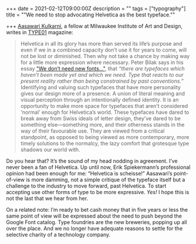 +++
date = 2021-02-12T09:00:00Z
description = ""
tags = ["typography"]
title = "\"We need to stop advocating Helvetica as the best typeface.\""

+++
[Aasawari Kulkarni](https://aasawarikulkarni.com), a fellow at Milwaukee Institute of Art and Design, writes in [TYPE01](https://type-01.com) magazine:

> Helvetica in all its glory has more than served its life’s purpose and even if we in a combined capacity don’t use it for years to come, will not be lost or diminished. Then why not take a chance by making way for a little more expression where necessary. Peter Bilak says in his essay ["We don’t need new fonts…"](https://www.typotheque.com/articles/we_dont_need_new_fonts), that _“there are typefaces which haven’t been made yet and which we need. Type that reacts to our present reality rather than being constrained by past conventions.”_ Identifying and valuing such typefaces that have more personality gives our design more of a presence. A union of literal meaning and visual perception through an intentionally defined identity. It is an opportunity to make more space for typefaces that aren’t considered ‘normal’ enough for Helvetica’s world. These typefaces have dared to break away from Swiss ideals of letter design, they’ve dared to be something else—something more, and their otherness stands in the way of their favourable use. They are viewed from a critical standpoint, as opposed to being viewed as more contemporary, more timely solutions to the normalcy, the lazy comfort that grotesque type shadows our world with.

Do you hear that? It’s the sound of my head nodding in agreement. I’ve never been a fan of Helvetica. Up until now, Erik Spiekermann’s professional opinion had been enough for me: “Helvetica is scheisse!” Aasawari’s point-of-view is more damming, not a simple critique of the typeface itself but a challenge to the industry to move forward, past Helvetica. To start accepting use other forms of type to be more expressive. _Yes!_ I hope this is not the last that we hear from her.

On a related note: I’m ready to bet cash money that in five years or less the same point of view will be expressed about the need to push beyond the Google Font catalog. Type foundries are the new breweries, popping up all over the place. And we no longer have adequate reasons to settle for the selective charity of a technology company.